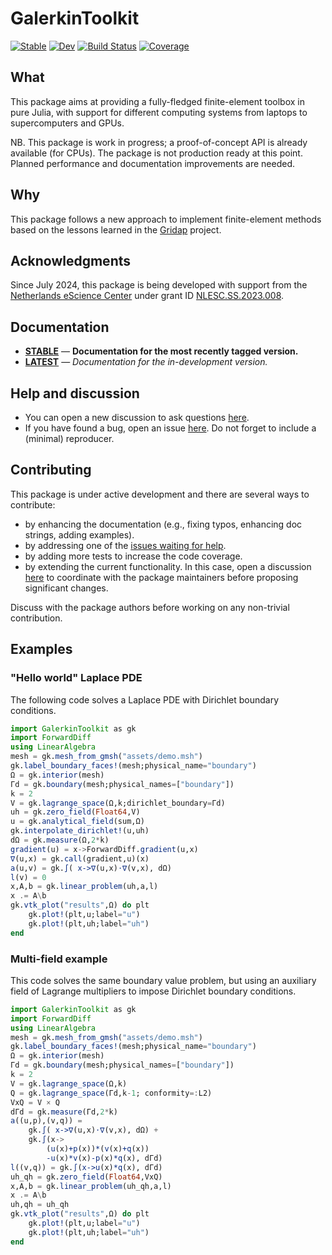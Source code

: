# GalerkinToolkit

[![Stable](https://img.shields.io/badge/docs-stable-blue.svg)](https://fverdugo.github.io/GalerkinToolkit.jl/stable/)
[![Dev](https://img.shields.io/badge/docs-dev-blue.svg)](https://fverdugo.github.io/GalerkinToolkit.jl/dev/)
[![Build Status](https://github.com/fverdugo/GalerkinToolkit.jl/actions/workflows/CI.yml/badge.svg?branch=main)](https://github.com/fverdugo/GalerkinToolkit.jl/actions/workflows/CI.yml?query=branch%3Amain)
[![Coverage](https://codecov.io/gh/fverdugo/GalerkinToolkit.jl/branch/main/graph/badge.svg)](https://codecov.io/gh/fverdugo/GalerkinToolkit.jl)

## What

This package aims at providing a fully-fledged finite-element toolbox in pure Julia, with support for different computing systems from laptops to supercomputers and GPUs.  

NB. This package is work in progress; a proof-of-concept API is already available (for CPUs). The package is not production ready at this point. Planned performance and documentation improvements are needed.

## Why

This package follows a new approach to implement finite-element methods based on the lessons learned in the [Gridap](https://github.com/gridap/Gridap.jl) project.

## Acknowledgments

Since July 2024, this package is being developed with support from the [Netherlands eScience Center](https://www.esciencecenter.nl/) under grant ID [NLESC.SS.2023.008](https://research-software-directory.org/projects/hp2sim).

## Documentation

- [**STABLE**](https://fverdugo.github.io/GalerkinToolkit.jl.jl/stable) &mdash; **Documentation for the most recently tagged version.**
- [**LATEST**](https://fverdugo.github.io/GalerkinToolkit.jl.jl/dev) &mdash; *Documentation for the in-development version.*

## Help and discussion

- You can open a new discussion to ask questions [here](https://github.com/fverdugo/GalerkinToolkit.jl.jl/discussions).
- If you have found a bug, open an issue [here](https://github.com/fverdugo/GalerkinToolkit.jl.jl/issues). Do not forget to include a (minimal) reproducer.

## Contributing

This package is under active development and there are several ways to contribute:

- by enhancing the documentation (e.g., fixing typos, enhancing doc strings, adding examples).
- by addressing one of the [issues waiting for help](https://github.com/fverdugo/GalerkinToolkit.jl.jl/labels/help%20wanted).
- by adding more tests to increase the code coverage.
- by extending the current functionality. In this case, open a discussion [here](https://github.com/fverdugo/GalerkinToolkit.jl.jl/discussions) to coordinate with the package maintainers before proposing significant changes.

Discuss with the package authors before working on any non-trivial contribution.

## Examples

### "Hello world" Laplace PDE

The following code solves a Laplace PDE with Dirichlet boundary conditions.

```julia
import GalerkinToolkit as gk
import ForwardDiff
using LinearAlgebra
mesh = gk.mesh_from_gmsh("assets/demo.msh")
gk.label_boundary_faces!(mesh;physical_name="boundary")
Ω = gk.interior(mesh)
Γd = gk.boundary(mesh;physical_names=["boundary"])
k = 2
V = gk.lagrange_space(Ω,k;dirichlet_boundary=Γd)
uh = gk.zero_field(Float64,V)
u = gk.analytical_field(sum,Ω)
gk.interpolate_dirichlet!(u,uh)
dΩ = gk.measure(Ω,2*k)
gradient(u) = x->ForwardDiff.gradient(u,x)
∇(u,x) = gk.call(gradient,u)(x)
a(u,v) = gk.∫( x->∇(u,x)⋅∇(v,x), dΩ)
l(v) = 0
x,A,b = gk.linear_problem(uh,a,l)
x .= A\b
gk.vtk_plot("results",Ω) do plt
    gk.plot!(plt,u;label="u")
    gk.plot!(plt,uh;label="uh")
end
```

### Multi-field example

This code solves the same boundary value problem, but using an auxiliary field of Lagrange
multipliers to impose Dirichlet boundary conditions.

```julia
import GalerkinToolkit as gk
import ForwardDiff
using LinearAlgebra
mesh = gk.mesh_from_gmsh("assets/demo.msh")
gk.label_boundary_faces!(mesh;physical_name="boundary")
Ω = gk.interior(mesh)
Γd = gk.boundary(mesh;physical_names=["boundary"])
k = 2
V = gk.lagrange_space(Ω,k)
Q = gk.lagrange_space(Γd,k-1; conformity=:L2)
VxQ = V × Q
dΓd = gk.measure(Γd,2*k)
a((u,p),(v,q)) =
    gk.∫( x->∇(u,x)⋅∇(v,x), dΩ) +
    gk.∫(x->
        (u(x)+p(x))*(v(x)+q(x))
        -u(x)*v(x)-p(x)*q(x), dΓd)
l((v,q)) = gk.∫(x->u(x)*q(x), dΓd)
uh_qh = gk.zero_field(Float64,VxQ)
x,A,b = gk.linear_problem(uh_qh,a,l)
x .= A\b
uh,qh = uh_qh
gk.vtk_plot("results",Ω) do plt
    gk.plot!(plt,u;label="u")
    gk.plot!(plt,uh;label="uh")
end
```

